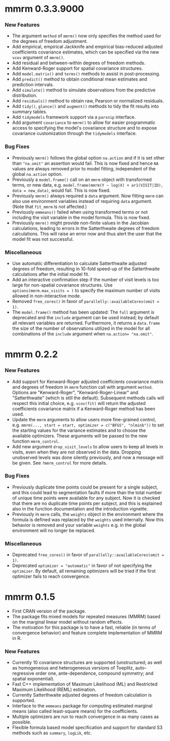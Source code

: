 # mmrm 0.3.3.9000

### New Features

- The argument `method` of `mmrm()` now only specifies the method used for the 
  degrees of freedom adjustment.
- Add empirical, empirical Jackknife and empirical bias-reduced adjusted coefficients
  covariance estimates, which can be specified via the new `vcov` argument of `mmrm()`.
- Add residual and between-within degrees of freedom methods.
- Add Kenward-Roger support for spatial covariance structures.
- Add `model.matrix()` and `terms()` methods to assist in post-processing.
- Add `predict()` method to obtain conditional mean estimates and prediction intervals.
- Add `simulate()` method to simulate observations from the predictive distribution.
- Add `residuals()` method to obtain raw, Pearson or normalized residuals.
- Add `tidy()`, `glance()` and `augment()` methods to tidy the fit results into summary tables.
- Add `tidymodels` framework support via a `parsnip` interface.
- Add argument `covariance` to `mmrm()` to allow for easier programmatic access
  to specifying the model's covariance structure and to expose covariance
  customization through the `tidymodels` interface.

### Bug Fixes

- Previously `mmrm()` follows the global option `na.action` and if it is set
  other than `"na.omit"` an assertion would fail. This is now fixed and hence `NA`
  values are always removed prior to model fitting, independent of the global
  `na.action` option.
- Previously a `model.frame()` call on an `mmrm` object with transformed terms, or new
  data, e.g. `model.frame(mmrm(Y ~ log(X) + ar1(VISIT|ID), data = new_data)`,
  would fail. This is now fixed.
- Previously `mmrm()` always required a `data` argument. Now fitting `mmrm` can also use
  environment variables instead of requiring `data` argument. (Note that
  `fit_mmrm` is not affected.)
- Previously `emmeans()` failed when using transformed terms or not including the visit 
  variable in the model formula. This is now fixed.
- Previously `mmrm()` might provide non-finite values in the Jacobian calculations, 
  leading to errors in the Satterthwaite degrees of freedom calculations. This will raise 
  an error now and thus alert the user that the model fit was not successful.

### Miscellaneous

- Use automatic differentiation to calculate Satterthwaite adjusted degrees of freedom, 
  resulting in 10-fold speed-up of the Satterthwaite calculations after the initial model fit.
- Add an interactive confirmation step if the number of visit levels is too large 
  for non-spatial covariance structures. Use `options(mmrm.max_visits = )` to specify the 
  maximum number of visits allowed in non-interactive mode.
- Removed `free_cores()` in favor of `parallelly::availableCores(omit = 1)`.
- The `model.frame()` method has been updated: The `full` argument is deprecated and
  the `include` argument can be used instead; by default all relevant variables are
  returned. Furthermore, it returns a `data.frame` the size of the number of observations 
  utilized in the model for all combinations of the  `include` argument 
  when `na.action= "na.omit"`.

# mmrm 0.2.2

### New Features

- Add support for Kenward-Roger adjusted coefficients covariance matrix and
  degrees of freedom in `mmrm` function call with argument `method`.
  Options are "Kenward-Roger", "Kenward-Roger-Linear" and "Satterthwaite"
  (which is still the default). Subsequent methods calls
  will respect this initial choice, e.g. `vcov(fit)` will return the adjusted
  coefficients covariance matrix if a Kenward-Roger method has been used.
- Update the `mmrm` arguments to allow users more fine-grained control, e.g.
  `mmrm(..., start = start, optimizer = c("BFGS", "nlminb"))` to set the
  starting values for the variance estimates and to choose the available optimizers.
  These arguments will be passed to the new function `mmrm_control`.
- Add new argument `drop_visit_levels` to allow users to keep all levels in visits,
  even when they are not observed in the data. Dropping unobserved levels was done
  silently previously, and now a message will be given. See `?mmrm_control`
  for more details.

### Bug Fixes

- Previously duplicate time points could be present for a single subject,
  and this could lead to segmentation faults if more than the total number of
  unique time points were available for any subject. Now it is checked that
  there are no duplicate time points per subject, and this is explained also in the
  function documentation and the introduction vignette.
- Previously in `mmrm` calls, the `weights` object in the environment where the
  formula is defined was replaced by the `weights` used internally.
  Now this behavior is removed and your variable
  `weights` e.g. in the global environment will no longer be replaced.

### Miscellaneous

- Deprecated `free_cores()` in favor of `parallelly::availableCores(omit = 1)`.
- Deprecated `optimizer = "automatic"` in favor of not specifying the `optimizer`.
  By default, all remaining optimizers will be tried if the first optimizer fails
  to reach convergence.

# mmrm 0.1.5

- First CRAN version of the package.
- The package fits mixed models for repeated measures
  (MMRM) based on the marginal linear model without random effects.
- The motivation for this package is to have a fast, reliable (in terms of
  convergence behavior) and feature complete implementation of MMRM in R.

### New Features

- Currently 10 covariance structures are supported (unstructured; as well as
  homogeneous and heterogeneous versions of Toeplitz, auto-regressive order one,
  ante-dependence, compound symmetry; and spatial exponential).
- Fast C++ implementation of Maximum Likelihood (ML) and Restricted Maximum
  Likelihood (REML) estimation.
- Currently Satterthwaite adjusted degrees of freedom calculation is supported.
- Interface to the `emmeans` package for computing estimated marginal means
  (also called least-square means) for the coefficients.
- Multiple optimizers are run to reach convergence in as many cases as possible.
- Flexible formula based model specification and support for standard S3 methods such
  as `summary`, `logLik`, etc.

